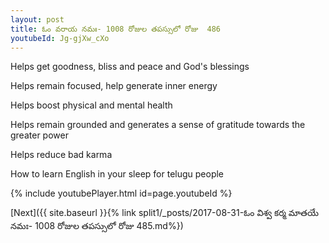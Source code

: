 ```yaml
---
layout: post
title: ఓం వరాయ నమః- 1008 రోజుల తపస్సులో రోజు  486
youtubeId: Jg-gjXw_cXo
---
```

 
 
Helps get goodness, bliss and peace and God's blessings
 
Helps remain focused, help generate inner energy 
 
Helps boost physical and mental health 
 
Helps remain grounded and generates a sense of gratitude towards the greater power 
 
Helps reduce bad karma
 
How to learn English in your sleep for telugu people
 
 
 
 


{% include youtubePlayer.html id=page.youtubeId %}
 
[Next]({{ site.baseurl }}{% link split1/_posts/2017-08-31-ఓం విశ్వ కర్మ మాతయే నమః- 1008 రోజుల తపస్సులో రోజు  485.md%})
 
